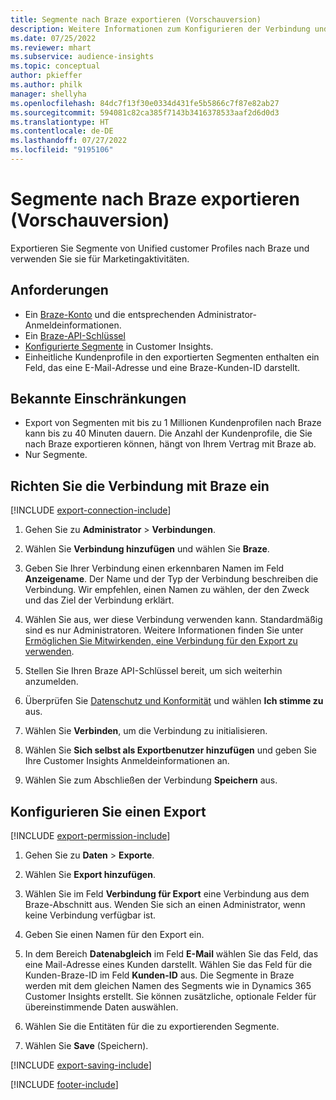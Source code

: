 ```yaml
---
title: Segmente nach Braze exportieren (Vorschauversion)
description: Weitere Informationen zum Konfigurieren der Verbindung und zum Exportieren nach Braze.
ms.date: 07/25/2022
ms.reviewer: mhart
ms.subservice: audience-insights
ms.topic: conceptual
author: pkieffer
ms.author: philk
manager: shellyha
ms.openlocfilehash: 84dc7f13f30e0334d431fe5b5866c7f87e82ab27
ms.sourcegitcommit: 594081c82ca385f7143b3416378533aaf2d6d0d3
ms.translationtype: HT
ms.contentlocale: de-DE
ms.lasthandoff: 07/27/2022
ms.locfileid: "9195106"
---
```

# <a name="export-segments-to-braze-preview"></a>Segmente nach Braze exportieren (Vorschauversion)

Exportieren Sie Segmente von Unified customer Profiles nach Braze und verwenden Sie sie für Marketingaktivitäten.

## <a name="prerequisites"></a>Anforderungen

- Ein [Braze-Konto](https://www.braze.com/) und die entsprechenden Administrator-Anmeldeinformationen.
- Ein [Braze-API-Schlüssel](https://www.braze.com/docs/api/basics/)
- [Konfigurierte Segmente](segments.md) in Customer Insights.
- Einheitliche Kundenprofile in den exportierten Segmenten enthalten ein Feld, das eine E-Mail-Adresse und eine Braze-Kunden-ID darstellt.

## <a name="known-limitations"></a>Bekannte Einschränkungen

- Export von Segmenten mit bis zu 1 Millionen Kundenprofilen nach Braze kann bis zu 40 Minuten dauern. Die Anzahl der Kundenprofile, die Sie nach Braze exportieren können, hängt von Ihrem Vertrag mit Braze ab.
- Nur Segmente.

## <a name="set-up-connection-to-braze"></a>Richten Sie die Verbindung mit Braze ein

[!INCLUDE [export-connection-include](includes/export-connection-admn.md)]

1. Gehen Sie zu **Administrator** > **Verbindungen**.

1. Wählen Sie **Verbindung hinzufügen** und wählen Sie **Braze**.

1. Geben Sie Ihrer Verbindung einen erkennbaren Namen im Feld **Anzeigename**. Der Name und der Typ der Verbindung beschreiben die Verbindung. Wir empfehlen, einen Namen zu wählen, der den Zweck und das Ziel der Verbindung erklärt.

1. Wählen Sie aus, wer diese Verbindung verwenden kann. Standardmäßig sind es nur Administratoren. Weitere Informationen finden Sie unter [Ermöglichen Sie Mitwirkenden, eine Verbindung für den Export zu verwenden](connections.md#allow-contributors-to-use-a-connection-for-exports).

1. Stellen Sie Ihren Braze API-Schlüssel bereit, um sich weiterhin anzumelden.

1. Überprüfen Sie [Datenschutz und Konformität](connections.md#data-privacy-and-compliance) und wählen **Ich stimme zu** aus.

1. Wählen Sie **Verbinden**, um die Verbindung zu initialisieren.

1. Wählen Sie **Sich selbst als Exportbenutzer hinzufügen** und geben Sie Ihre Customer Insights Anmeldeinformationen an.

1. Wählen Sie zum Abschließen der Verbindung **Speichern** aus.

## <a name="configure-an-export"></a>Konfigurieren Sie einen Export

[!INCLUDE [export-permission-include](includes/export-permission.md)]

1. Gehen Sie zu **Daten** > **Exporte**.

1. Wählen Sie **Export hinzufügen**.

1. Wählen Sie im Feld **Verbindung für Export** eine Verbindung aus dem Braze-Abschnitt aus. Wenden Sie sich an einen Administrator, wenn keine Verbindung verfügbar ist.

1. Geben Sie einen Namen für den Export ein.

1. In dem Bereich **Datenabgleich** im Feld **E-Mail** wählen Sie das Feld, das eine Mail-Adresse eines Kunden darstellt. Wählen Sie das Feld für die Kunden-Braze-ID im Feld **Kunden-ID** aus. Die Segmente in Braze werden mit dem gleichen Namen des Segments wie in Dynamics 365 Customer Insights erstellt. Sie können zusätzliche, optionale Felder für übereinstimmende Daten auswählen.

1. Wählen Sie die Entitäten für die zu exportierenden Segmente.

1. Wählen Sie **Save** (Speichern).

[!INCLUDE [export-saving-include](includes/export-saving.md)]

[!INCLUDE [footer-include](includes/footer-banner.md)]
